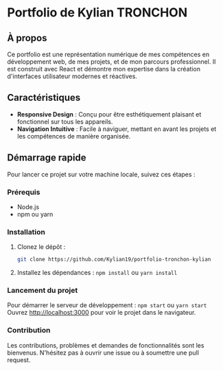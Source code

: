 # Portfolio de Kylian TRONCHON

## À propos
Ce portfolio est une représentation numérique de mes compétences en développement web, de mes projets, et de mon parcours professionnel. Il est construit avec React et démontre mon expertise dans la création d'interfaces utilisateur modernes et réactives.

## Caractéristiques
- **Responsive Design** : Conçu pour être esthétiquement plaisant et fonctionnel sur tous les appareils.
- **Navigation Intuitive** : Facile à naviguer, mettant en avant les projets et les compétences de manière organisée.

## Démarrage rapide
Pour lancer ce projet sur votre machine locale, suivez ces étapes :

### Prérequis
- Node.js
- npm ou yarn

### Installation
1. Clonez le dépôt :
   ```bash
   git clone https://github.com/Kylian19/portfolio-tronchon-kylian

2. Installez les dépendances :
`npm install`
ou
`yarn install`

### Lancement du projet
Pour démarrer le serveur de développement :
`npm start`
ou
`yarn start`
Ouvrez [http://localhost:3000](http://localhost:3000) pour voir le projet dans le navigateur.

### Contribution
Les contributions, problèmes et demandes de fonctionnalités sont les bienvenus. N'hésitez pas à ouvrir une issue ou à soumettre une pull request.